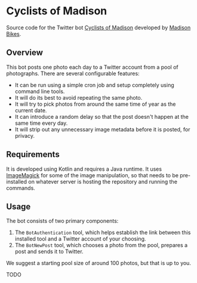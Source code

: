# Cyclists of Madison
Source code for the Twitter bot [Cyclists of Madison](https://twitter.com/cyclists_of_msn) developed by [Madison Bikes](https://madisonbikes.org).

## Overview
This bot posts one photo each day to a Twitter account from a pool of photographs. There are several configurable features:
* It can be run using a simple cron job and setup completely using command line tools.
* It will do its best to avoid repeating the same photo.
* It will try to pick photos from around the same time of year as the current date.
* It can introduce a random delay so that the post doesn't happen at the same time every day.
* It will strip out any unnecessary image metadata before it is posted, for privacy.

## Requirements
It is developed using Kotlin and requires a Java runtime. It uses [ImageMagick](https://imagemagick.org/) for some of the image manipulation, so that needs to be pre-installed on whatever server is hosting the repository and running the commands.

## Usage
The bot consists of two primary components:
1. The `BotAuthentication` tool, which helps establish the link between this installed tool and a Twitter account of your choosing.
2. The `BotNewPost` tool, which chooses a photo from the pool, prepares a post and sends it to Twitter.

We suggest a starting pool size of around 100 photos, but that is up to you.

TODO
